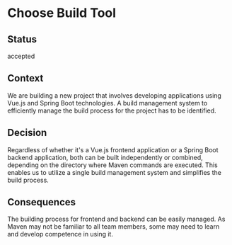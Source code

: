 # Choose Build Tool

## Status

accepted

## Context

We are building a new project that involves developing applications using Vue.js and Spring Boot technologies. 
A build management system to efficiently manage the build process for the project has to be identified.

## Decision

Regardless of whether it's a Vue.js frontend application or a Spring Boot backend application,
both can be built independently or combined, depending on the directory where Maven commands are executed. 
This enables us to utilize a single build management system and simplifies the build process.

## Consequences

The building process for frontend and backend can be easily managed.
As Maven may not be familiar to all team members, some may need to learn and develop competence in using it.